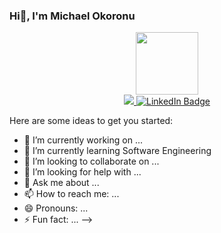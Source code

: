### Hi👋, I'm Michael Okoronu

<div id="header" align="center">
  <img src="https://media.giphy.com/media/M9gbBd9nbDrOTu1Mqx/giphy.gif" width="100"/>
  <div id="badges">
  <a href="your-twitter-URL">
    <img src="https://img.shields.io/twitter/follow/m_okoronu?Twitter-blue?style=for-the-badge&logo=twitter&logoColor=white social alt="Twitter Badge"/>
  </a>
   <a href="www.linkedin.com/in/michaelokoronu">
    <img src="https://img.shields.io/badge/LinkedIn-blue?style=for-the-badge&logo=linkedin&logoColor=white" alt="LinkedIn Badge"/>
  </a>                                                                                                                                                  
                                                                                                                                                      
</div>
</div>

Here are some ideas to get you started:

- 🔭 I’m currently working on ...
- 🌱 I’m currently learning Software Engineering
- 👯 I’m looking to collaborate on ...
- 🤔 I’m looking for help with ...
- 💬 Ask me about ...
- 📫 How to reach me: ...
- 😄 Pronouns: ...
- ⚡ Fun fact: ...
-->
